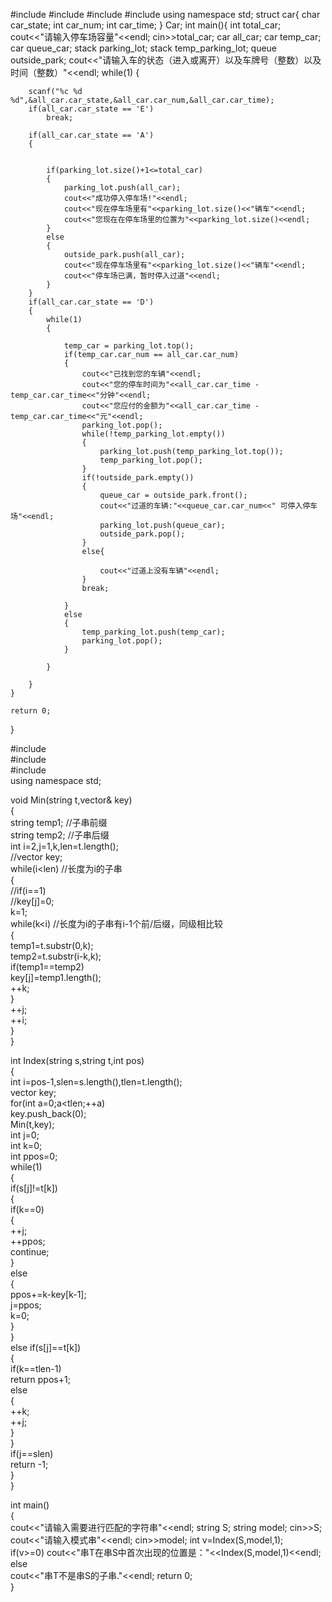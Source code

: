 #include<cstdio>
#include<iostream>
#include<stack>
#include<queue>
using namespace std;
struct car{
	char car_state;
	int car_num;
	int car_time;
} Car;
int main(){
	int total_car;
	cout<<"请输入停车场容量"<<endl;
	cin>>total_car;
	car all_car;
	car temp_car;
	car queue_car;
	stack <struct car> parking_lot;
	stack <struct car> temp_parking_lot;
	queue <struct car> outside_park;
	cout<<"请输入车的状态（进入或离开）以及车牌号（整数）以及时间（整数）"<<endl;
	while(1)
	{

        
        scanf("%c %d %d",&all_car.car_state,&all_car.car_num,&all_car.car_time);
		if(all_car.car_state == 'E')
			break;

		if(all_car.car_state == 'A')
		{


			if(parking_lot.size()+1<=total_car)
			{
				parking_lot.push(all_car);
				cout<<"成功停入停车场!"<<endl;
                cout<<"现在停车场里有"<<parking_lot.size()<<"辆车"<<endl;
				cout<<"您现在在停车场里的位置为"<<parking_lot.size()<<endl;
			}
			else
			{
				outside_park.push(all_car);
				cout<<"现在停车场里有"<<parking_lot.size()<<"辆车"<<endl;
				cout<<"停车场已满，暂时停入过道"<<endl;
			}
		}
		if(all_car.car_state == 'D')
		{
            while(1)
            {

                temp_car = parking_lot.top();
                if(temp_car.car_num == all_car.car_num)
                {
                    cout<<"已找到您的车辆"<<endl;
                    cout<<"您的停车时间为"<<all_car.car_time - temp_car.car_time<<"分钟"<<endl;
                    cout<<"您应付的金额为"<<all_car.car_time - temp_car.car_time<<"元"<<endl;
                    parking_lot.pop();
                    while(!temp_parking_lot.empty())
                    {
                        parking_lot.push(temp_parking_lot.top());
                        temp_parking_lot.pop();
                    }
                    if(!outside_park.empty())
                    {
                        queue_car = outside_park.front();
                        cout<<"过道的车辆:"<<queue_car.car_num<<" 可停入停车场"<<endl;
                        parking_lot.push(queue_car);
                        outside_park.pop();
                    }
                    else{

                        cout<<"过道上没有车辆"<<endl;
                    }
                    break;

                }
                else
                {
                    temp_parking_lot.push(temp_car);
                    parking_lot.pop();
                }

            }

		}
	}

	return 0;
}

#include <iostream>  
#include <string>  
#include <vector>  
using namespace std;  
  
void Min(string t,vector<int>& key)  
{  
    string temp1; //子串前缀  
    string temp2; //子串后缀  
    int i=2,j=1,k,len=t.length();  
    //vector<int> key;  
    while(i<len) //长度为i的子串  
    {  
        //if(i==1)  
            //key[j]=0;  
        k=1;  
        while(k<i) //长度为i的子串有i-1个前/后缀，同级相比较  
        {  
            temp1=t.substr(0,k);  
            temp2=t.substr(i-k,k);  
            if(temp1==temp2)  
                key[j]=temp1.length();  
            ++k;  
        }  
        ++j;  
        ++i;  
    }  
}  
  
int Index(string s,string t,int pos)  
{  
    int i=pos-1,slen=s.length(),tlen=t.length();  
    vector<int> key;  
    for(int a=0;a<tlen;++a)  
        key.push_back(0);  
    Min(t,key);  
    int j=0;  
    int k=0;  
    int ppos=0;  
    while(1)  
    {  
        if(s[j]!=t[k])  
        {  
            if(k==0)  
            {  
                ++j;  
                ++ppos;  
                continue;  
            }  
            else  
            {  
                ppos+=k-key[k-1];  
                j=ppos;  
                k=0;  
            }  
        }  
        else if(s[j]==t[k])  
        {  
            if(k==tlen-1)  
                return ppos+1;  
            else  
            {  
                ++k;  
                ++j;  
            }  
        }  
        if(j==slen)  
            return -1;  
    }  
}  
  
int main()  
{  
	cout<<"请输入需要进行匹配的字符串"<<endl; 
    string S;
    string model;
	cin>>S;  
    cout<<"请输入模式串"<<endl;
    cin>>model; 
    int v=Index(S,model,1);  
    if(v>=0)
        cout<<"串T在串S中首次出现的位置是："<<Index(S,model,1)<<endl;  
    else  
        cout<<"串T不是串S的子串."<<endl;
	return 0;  
}  
